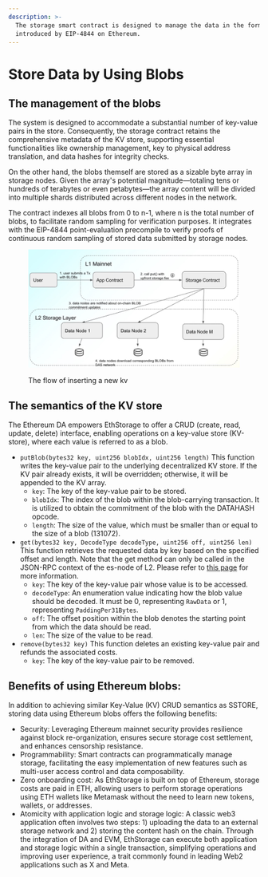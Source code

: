 ```yaml
---
description: >-
  The storage smart contract is designed to manage the data in the form of blobs
  introduced by EIP-4844 on Ethereum.
---
```


# Store Data by Using Blobs

## The management of the blobs

The system is designed to accommodate a substantial number of key-value pairs in the store. Consequently, the storage contract retains the comprehensive metadata of the KV store, supporting essential functionalities like ownership management, key to physical address translation, and data hashes for integrity checks.

On the other hand, the blobs themself are stored as a sizable byte array in storage nodes. Given the array's potential magnitude—totaling tens or hundreds of terabytes or even petabytes—the array content will be divided into multiple shards distributed across different nodes in the network.

The contract indexes all blobs from 0 to n-1, where n is the total number of blobs, to facilitate random sampling for verification purposes. It integrates with the EIP-4844 point-evaluation precompile to verify proofs of continuous random sampling of stored data submitted by storage nodes.

<figure><img src="../.gitbook/assets/kvflow.jpeg" alt=""><figcaption><p>The flow of inserting a new kv</p></figcaption></figure>

## The semantics of the KV store

The Ethereum DA empowers EthStorage to offer a CRUD (create, read, update, delete) interface, enabling operations on a key-value store (KV-store), where each value is referred to as a blob.

* `putBlob(bytes32 key, uint256 blobIdx, uint256 length)` This function writes the key-value pair to the underlying decentralized KV store. If the KV pair already exists, it will be overridden; otherwise, it will be appended to the KV array.
  * `key`: The key of the key-value pair to be stored.
  * `blobIdx`: The index of the blob within the blob-carrying transaction. It is utilized to obtain the commitment of the blob with the DATAHASH opcode.
  * `length`: The size of the value, which must be smaller than or equal to the size of a blob (131072).
* `get(bytes32 key, DecodeType decodeType, uint256 off, uint256 len)` This function retrieves the requested data by key based on the specified offset and length. Note that the get method can only be called in the JSON-RPC context of the es-node of L2. Please refer to [this page](get-data.md) for more information.
  * `key`: The key of the key-value pair whose value is to be accessed.
  * `decodeType`: An enumeration value indicating how the blob value should be decoded. It must be 0, representing `RawData` or 1, representing `PaddingPer31Bytes`.
  * `off`: The offset position within the blob denotes the starting point from which the data should be read.
  * `len`: The size of the value to be read.
* `remove(bytes32 key)` This function deletes an existing key-value pair and refunds the associated costs.
  * `key`: The key of the key-value pair to be removed.

## Benefits of using Ethereum blobs:

In addition to achieving similar Key-Value (KV) CRUD semantics as SSTORE, storing data using Ethereum blobs offers the following benefits:

* Security: Leveraging Ethereum mainnet security provides resilience against block re-organization, ensures secure storage cost settlement, and enhances censorship resistance.
* Programmability: Smart contracts can programmatically manage storage, facilitating the easy implementation of new features such as multi-user access control and data composability.
* Zero onboarding cost: As EthStorage is built on top of Ethereum, storage costs are paid in ETH, allowing users to perform storage operations using ETH wallets like Metamask without the need to learn new tokens, wallets, or addresses.
* Atomicity with application logic and storage logic: A classic web3 application often involves two steps: 1) uploading the data to an external storage network and 2) storing the content hash on the chain. Through the integration of DA and EVM, EthStorage can execute both application and storage logic within a single transaction, simplifying operations and improving user experience, a trait commonly found in leading Web2 applications such as X and Meta.

